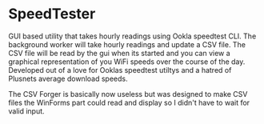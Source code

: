 # SpeedTester
GUI based utility that takes hourly readings using Ookla speedtest CLI. The background worker will take hourly readings and update a CSV file.
The CSV file will be read by the gui when its started and you can view a graphical representation of you WiFi speeds over the course of the day.
Developed out of a love for Ooklas speedtest utiltys and a hatred of Plusnets average download speeds.

The CSV Forger is basically now useless but was designed to make CSV files the WinForms part could read and display so I didn't have to wait for valid input.
